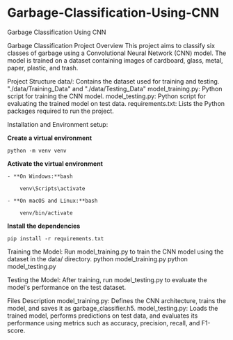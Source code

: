 # Garbage-Classification-Using-CNN
Garbage Classification Using CNN

Garbage Classification Project
Overview
	This project aims to classify six classes of garbage using a Convolutional Neural Network (CNN) model. 
	The model is trained on a dataset containing images of cardboard, glass, metal, paper, plastic, and trash.

Project Structure
	data/: Contains the dataset used for training and testing.
		"./data/Training_Data" and
		"./data/Testing_Data"
	model_training.py: Python script for training the CNN model.
	model_testing.py: Python script for evaluating the trained model on test data.
	requirements.txt: Lists the Python packages required to run the project.
	
	
Installation and Environment setup:

**Create a virtual environment**

    python -m venv venv
    
**Activate the virtual environment**

    - **On Windows:**bash
    
        venv\Scripts\activate
        
    - **On macOS and Linux:**bash
    
        venv/bin/activate

**Install the dependencies**

    pip install -r requirements.txt


Training the Model: Run model_training.py to train the CNN model using the dataset in the data/ directory.
	python model_training.py
	python model_testing.py

Testing the Model: After training, run model_testing.py to evaluate the model's performance on the test dataset.

Files Description
model_training.py: Defines the CNN architecture, trains the model, and saves it as garbage_classifier.h5.
model_testing.py: Loads the trained model, performs predictions on test data, and evaluates its performance using 
		  metrics such as accuracy, precision, recall, and F1-score.
